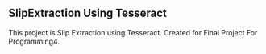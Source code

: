 ## SlipExtraction Using Tesseract
This project is Slip Extraction using Tesseract. Created for Final Project For Programming4.
